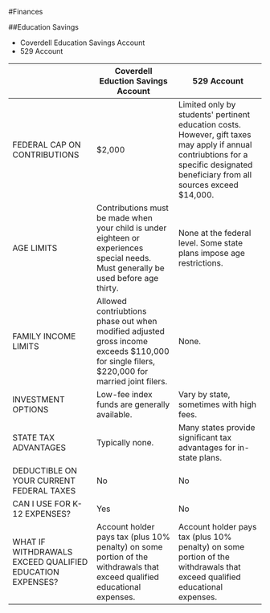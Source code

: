 #Finances

##Education Savings
- Coverdell Education Savings Account
- 529 Account

|                                                          | Coverdell Eduction Savings Account                                                                                                         | 529 Account                                                                                                                                                                       |
|----------------------------------------------------------|--------------------------------------------------------------------------------------------------------------------------------------------|-----------------------------------------------------------------------------------------------------------------------------------------------------------------------------------|
| FEDERAL CAP ON CONTRIBUTIONS                             | $2,000                                                                                                                                     | Limited only by students' pertinent education costs. However, gift taxes may apply if annual contriubtions for a specific designated beneficiary from all sources exceed $14,000. |
| AGE LIMITS                                               | Contributions must be made when your child is under eighteen or experiences special needs. Must generally be used before age thirty.       | None at the federal level. Some state plans impose age restrictions.                                                                                                              |
| FAMILY INCOME LIMITS                                     | Allowed contriubtions phase out when modified adjusted gross income exceeds $110,000 for single filers, $220,000 for married joint filers. | None.                                                                                                                                                                             |
| INVESTMENT OPTIONS                                       | Low-fee index funds are generally available.                                                                                               | Vary by state, sometimes with high fees.                                                                                                                                          |
| STATE TAX ADVANTAGES                                     | Typically none.                                                                                                                            | Many states provide significant tax advantages for in-state plans.                                                                                                                |
| DEDUCTIBLE ON YOUR CURRENT FEDERAL TAXES                 | No                                                                                                                                         | No                                                                                                                                                                                |
| CAN I USE FOR K-12 EXPENSES?                             | Yes                                                                                                                                        | No                                                                                                                                                                                |
| WHAT IF WITHDRAWALS EXCEED QUALIFIED EDUCATION EXPENSES? | Account holder pays tax (plus 10% penalty) on some portion of the withdrawals that exceed qualified educational expenses.                  | Account holder pays tax (plus 10% penalty) on some portion of the withdrawals that exceed qualified educational expenses.                                                         |
